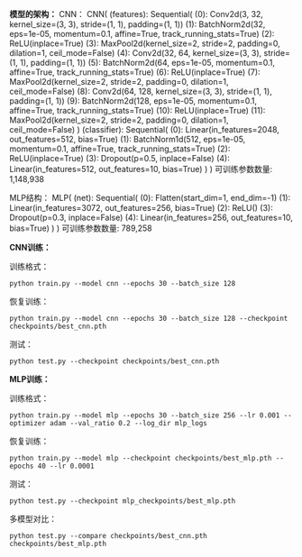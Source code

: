

**模型的架构：**
CNN：
CNN(
  (features): Sequential(
    (0): Conv2d(3, 32, kernel_size=(3, 3), stride=(1, 1), padding=(1, 1))
    (1): BatchNorm2d(32, eps=1e-05, momentum=0.1, affine=True, track_running_stats=True)
    (2): ReLU(inplace=True)
    (3): MaxPool2d(kernel_size=2, stride=2, padding=0, dilation=1, ceil_mode=False)
    (4): Conv2d(32, 64, kernel_size=(3, 3), stride=(1, 1), padding=(1, 1))
    (5): BatchNorm2d(64, eps=1e-05, momentum=0.1, affine=True, track_running_stats=True)
    (6): ReLU(inplace=True)
    (7): MaxPool2d(kernel_size=2, stride=2, padding=0, dilation=1, ceil_mode=False)
    (8): Conv2d(64, 128, kernel_size=(3, 3), stride=(1, 1), padding=(1, 1))
    (9): BatchNorm2d(128, eps=1e-05, momentum=0.1, affine=True, track_running_stats=True)
    (10): ReLU(inplace=True)
    (11): MaxPool2d(kernel_size=2, stride=2, padding=0, dilation=1, ceil_mode=False)
  )
  (classifier): Sequential(
    (0): Linear(in_features=2048, out_features=512, bias=True)
    (1): BatchNorm1d(512, eps=1e-05, momentum=0.1, affine=True, track_running_stats=True)
    (2): ReLU(inplace=True)
    (3): Dropout(p=0.5, inplace=False)
    (4): Linear(in_features=512, out_features=10, bias=True)
  )
)
可训练参数数量: 1,148,938

MLP结构：
MLP(
  (net): Sequential(
    (0): Flatten(start_dim=1, end_dim=-1)
    (1): Linear(in_features=3072, out_features=256, bias=True)
    (2): ReLU()
    (3): Dropout(p=0.3, inplace=False)
    (4): Linear(in_features=256, out_features=10, bias=True)
  )
)
可训练参数数量: 789,258


**CNN训练：**

训练格式：

```
python train.py --model cnn --epochs 30 --batch_size 128
```

恢复训练：

```
python train.py --model cnn --epochs 30 --batch_size 128 --checkpoint checkpoints/best_cnn.pth
```

测试：

```
python test.py --checkpoint checkpoints/best_cnn.pth
```

**MLP训练：**

训练格式：

```
python train.py --model mlp --epochs 30 --batch_size 256 --lr 0.001 --optimizer adam --val_ratio 0.2 --log_dir mlp_logs
```

恢复训练：

```
python train.py --model mlp --checkpoint checkpoints/best_mlp.pth --epochs 40 --lr 0.0001
```

测试：

```
python test.py --checkpoint mlp_checkpoints/best_mlp.pth
```

多模型对比：

```
python test.py --compare checkpoints/best_cnn.pth checkpoints/best_mlp.pth
```
